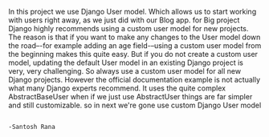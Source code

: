 In this project we use Django User model. Which allows us to start working with users right away, as
we just did with our Blog app. for Big project Django highly recommends using a custom user model for new projects. The
reason is that if you want to make any changes to the User model down the road–-for
example adding an age field-–using a custom user model from the beginning makes
this quite easy. But if you do not create a custom user model, updating the default
User model in an existing Django project is very, very challenging.
So always use a custom user model for all new Django projects. However the official
documentation example is not actually what many Django experts recommend. It uses
the quite complex AbstractBaseUser when if we just use AbstractUser things are far
simpler and still customizable.
so in next we're gone use custom Django User model


                                                                                                -Santosh Rana
